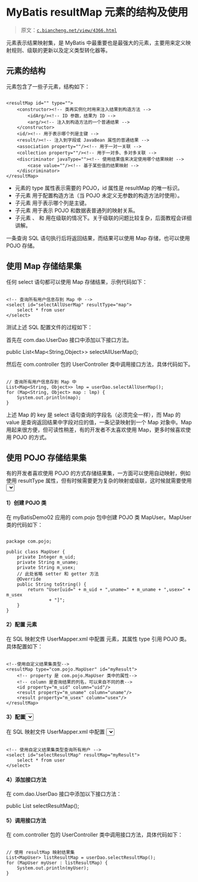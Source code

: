 # MyBatis resultMap 元素的结构及使用

> 原文：[`c.biancheng.net/view/4366.html`](http://c.biancheng.net/view/4366.html)

<resultMap> 元素表示结果映射集，是 MyBatis 中最重要也是最强大的元素，主要用来定义映射规则、级联的更新以及定义类型转化器等。

## <resultMap> 元素的结构

<resultMap> 元素包含了一些子元素，结构如下：

```

<resultMap id="" type="">
    <constructor><!-- 类再实例化时用来注入结果到构造方法 -->
        <idArg/><!-- ID 参数，结果为 ID -->
        <arg/><!-- 注入到构造方法的一个普通结果 -->  
    </constructor>
    <id/><!-- 用于表示哪个列是主键 -->
    <result/><!-- 注入到字段或 JavaBean 属性的普通结果 -->
    <association property=""/><!-- 用于一对一关联 -->
    <collection property=""/><!-- 用于一对多、多对多关联 -->
    <discriminator javaType=""><!-- 使用结果值来决定使用哪个结果映射 -->
        <case value=""/><!-- 基于某些值的结果映射 -->
    </discriminator>
</resultMap>
```

*   <resultMap> 元素的 type 属性表示需要的 POJO，id 属性是 resultMap 的唯一标识。
*   子元素 <constructor> 用于配置构造方法（当 POJO 未定义无参数的构造方法时使用）。
*   子元素 <id> 用于表示哪个列是主键。
*   子元素 <result> 用于表示 POJO 和数据表普通列的映射关系。
*   子元素 <association>、<collection> 和 <discriminator> 用在级联的情况下。关于级联的问题比较复杂，后面教程会详细讲解。

一条查询 SQL 语句执行后将返回结果，而结果可以使用 Map 存储，也可以使用 POJO 存储。

## 使用 Map 存储结果集

任何 select 语句都可以使用 Map 存储结果，示例代码如下：

```

<!-- 查询所有用户信息存到 Map 中 -->
<select id="selectAllUserMap" resultType="map">
    select * from user
</select>
```

测试上述 SQL 配置文件的过程如下：

首先在 com.dao.UserDao 接口中添加以下接口方法。

public List<Map<String,Object>> selectAllUserMap();

然后在 com.controller 包的 UserController 类中调用接口方法，具体代码如下。

```

// 查询所有用户信息存到 Map 中
List<Map<String, Object>> lmp = userDao.selectAllUserMap();
for (Map<String, Object> map : lmp) {
    System.out.println(map);
}
```

上述 Map 的 key 是 select 语句查询的字段名（必须完全一样），而 Map 的 value 是查询返回结果中字段对应的值，一条记录映射到一个 Map 对象中。Map 用起来很方便，但可读性稍差，有的开发者不太喜欢使用 Map，更多时候喜欢使用 POJO 的方式。

## 使用 POJO 存储结果集

有的开发者喜欢使用 POJO 的方式存储结果集，一方面可以使用自动映射，例如使用 resultType 属性，但有时候需要更为复杂的映射或级联，这时候就需要使用 <select> 元素的 resultMap 属性配置映射集合。具体步骤如下：

#### 1）创建 POJO 类

在 myBatisDemo02 应用的 com.pojo 包中创建 POJO 类 MapUser。MapUser 类的代码如下：

```

package com.pojo;

public class MapUser {
    private Integer m_uid;
    private String m_uname;
    private String m_usex;
    // 此处省略 setter 和 getter 方法
    @Override
    public String toString() {
        return "User[uid=" + m_uid + ",uname=" + m_uname + ",usex=" + m_usex
                + "]";
    }
}
```

#### 2）配置 <resultMap> 元素

在 SQL 映射文件 UserMapper.xml 中配置 <resultMap> 元素，其属性 type 引用 POJO 类。具体配置如下：

```

<!--使用自定义结果集类型-->
<resultMap type="com.pojo.MapUser" id="myResult">
    <!-- property 是 com.pojo.MapUser 类中的属性-->
    <!-- column 是查询结果的列名，可以来自不同的表-->
    <id property="m_uid" column="uid"/>
    <result property="m_uname" column="uname"/>
    <result property="m_usex" column="usex"/>
</resultMap>
```

#### 3）配置<select>元素

在 SQL 映射文件 UserMapper.xml 中配置 <select> 元素，其属性 resultMap 引用了 <resultMap> 元素的 id。具体配置如下：

```

<!-- 使用自定义结果集类型查询所有用户 -->
<select id="selectResultMap" resultMap="myResult">
    select * from user
</select>
```

#### 4）添加接口方法

在 com.dao.UserDao 接口中添加以下接口方法：

public List<MapUser> selectResultMap();

#### 5）调用接口方法

在 com.controller 包的 UserController 类中调用接口方法，具体代码如下：

```

// 使用 resultMap 映射结果集
List<MapUser> listResultMap = userDao.selectResultMap();
for (MapUser myUser : listResultMap) {
    System.out.println(myUser);
}
```